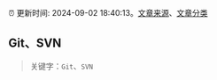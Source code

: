 :alarm_clock: 更新时间: 2024-09-02 18:40:13。[文章来源](/README.md)、[文章分类](/TAGS.md)

## Git、SVN


> 关键字：`Git`、`SVN`



